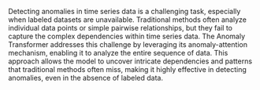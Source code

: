 Detecting anomalies in time series data is a challenging task, especially when labeled datasets are unavailable. Traditional methods often analyze individual data points or simple pairwise relationships, but they fail to capture the complex dependencies within time series data. The Anomaly Transformer addresses this challenge by leveraging its anomaly-attention mechanism, enabling it to analyze the entire sequence of data. This approach allows the model to uncover intricate dependencies and patterns that traditional methods often miss, making it highly effective in detecting anomalies, even in the absence of labeled data.

